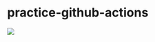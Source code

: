 # practice-github-actions

![](https://github.com/yossiee/practice-github-actions/workflows/docker-compose/badge.svg)
